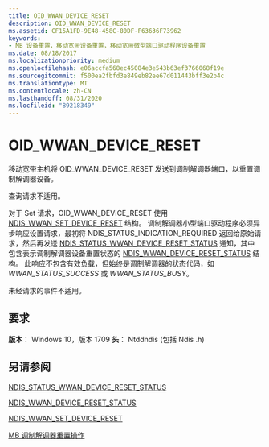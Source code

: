 ```yaml
---
title: OID_WWAN_DEVICE_RESET
description: OID_WWAN_DEVICE_RESET
ms.assetid: CF15A1FD-9E48-458C-80DF-F63636F73962
keywords:
- MB 设备重置，移动宽带设备重置，移动宽带微型端口驱动程序设备重置
ms.date: 08/18/2017
ms.localizationpriority: medium
ms.openlocfilehash: e06accfa568ec45084e3e543b63ef3766068f19e
ms.sourcegitcommit: f500ea2fbfd3e849eb82ee67d011443bff3e2b4c
ms.translationtype: MT
ms.contentlocale: zh-CN
ms.lasthandoff: 08/31/2020
ms.locfileid: "89218349"
---
```

# <a name="oid_wwan_device_reset"></a>OID_WWAN_DEVICE_RESET

移动宽带主机将 OID_WWAN_DEVICE_RESET 发送到调制解调器端口，以重置调制解调器设备。

查询请求不适用。

对于 Set 请求，OID_WWAN_DEVICE_RESET 使用 [NDIS_WWAN_SET_DEVICE_RESET](/windows-hardware/drivers/ddi/ndiswwan/ns-ndiswwan-_ndis_wwan_set_device_reset) 结构。 调制解调器小型端口驱动程序必须异步响应设置请求，最初将 NDIS_STATUS_INDICATION_REQUIRED 返回给原始请求，然后再发送 [NDIS_STATUS_WWAN_DEVICE_RESET_STATUS](ndis-status-wwan-device-reset-status.md) 通知，其中包含表示调制解调器设备重置状态的 [NDIS_WWAN_DEVICE_RESET_STATUS](/windows-hardware/drivers/ddi/ndiswwan/ns-ndiswwan-_ndis_wwan_device_reset_status) 结构。 此响应不包含有效负载，但始终是调制解调器的状态代码，如 *WWAN_STATUS_SUCCESS* 或 *WWAN_STATUS_BUSY*。

未经请求的事件不适用。

## <a name="requirements"></a>要求

**版本**： Windows 10，版本 1709 **头**： Ntddndis (包括 Ndis .h) 

## <a name="see-also"></a>另请参阅

[NDIS_STATUS_WWAN_DEVICE_RESET_STATUS](ndis-status-wwan-device-reset-status.md)

[NDIS_WWAN_DEVICE_RESET_STATUS](/windows-hardware/drivers/ddi/ndiswwan/ns-ndiswwan-_ndis_wwan_device_reset_status)

[NDIS_WWAN_SET_DEVICE_RESET](/windows-hardware/drivers/ddi/ndiswwan/ns-ndiswwan-_ndis_wwan_set_device_reset)

[MB 调制解调器重置操作](mb-modem-reset-operations.md)